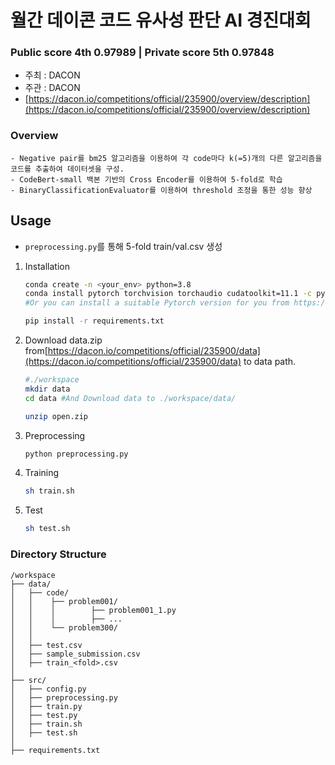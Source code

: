 # 월간 데이콘 코드 유사성 판단 AI 경진대회

### Public score 4th 0.97989 | Private score 5th 0.97848

* 주최 : DACON
* 주관 : DACON
* [https://dacon.io/competitions/official/235900/overview/description](https://dacon.io/competitions/official/235900/overview/description)


### Overview
    - Negative pair를 bm25 알고리즘을 이용하여 각 code마다 k(=5)개의 다른 알고리즘을 코드를 추출하여 데이터셋을 구성.
    - CodeBert-small 백본 기반의 Cross Encoder를 이용하여 5-fold로 학습
    - BinaryClassificationEvaluator를 이용하여 threshold 조정을 통한 성능 향상

## Usage
- `preprocessing.py`를 통해 5-fold train/val.csv 생성

1. Installation
    ```bash
    conda create -n <your_env> python=3.8
    conda install pytorch torchvision torchaudio cudatoolkit=11.1 -c pytorch-lts -c nvidia
    #Or you can install a suitable Pytorch version for you from https://pytorch.org/get-started/locally/
    
    pip install -r requirements.txt
    ```
    
2. Download data.zip from[https://dacon.io/competitions/official/235900/data](https://dacon.io/competitions/official/235900/data) to data path.
    ```bash
    #./workspace
    mkdir data
    cd data #And Download data to ./workspace/data/
 
    unzip open.zip
    ```
    
3. Preprocessing
    ```bash
    python preprocessing.py
    ```
    
4. Training
   ```bash
   sh train.sh
   ```
   
5. Test
   ```bash
   sh test.sh
   ```

### Directory Structure
```
/workspace
├── data/
│   ├── code/
│   │    ├── problem001/
│   │    │        ├── problem001_1.py
│   │    │        ├── ...
│   │    └── problem300/
│   │
│   ├── test.csv
│   ├── sample_submission.csv         
│   ├── train_<fold>.csv
│
├── src/
│   ├── config.py
│   ├── preprocessing.py
│   ├── train.py
│   ├── test.py
│   ├── train.sh
│   ├── test.sh
│
├── requirements.txt
```



